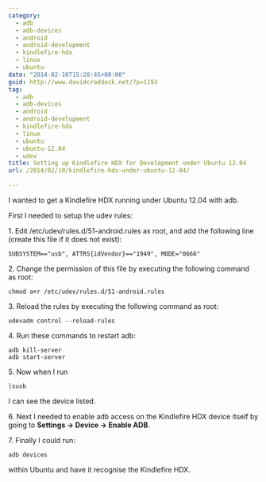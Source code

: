 ```yaml
---
category:
  - adb
  - adb-devices
  - android
  - android-development
  - kindlefire-hdx
  - linux
  - ubuntu
date: "2014-02-10T15:28:45+00:00"
guid: http://www.davidcraddock.net/?p=1193
tag:
  - adb
  - adb-devices
  - android
  - android-development
  - kindlefire-hdx
  - linux
  - ubuntu
  - ubuntu-12.04
  - udev
title: Setting up Kindlefire HDX for Development under Ubuntu 12.04
url: /2014/02/10/kindlefire-hdx-under-ubuntu-12-04/

---
```

I wanted to get a Kindlefire HDX running under Ubuntu 12.04 with adb.

First I needed to setup the udev rules:

1\. Edit /etc/udev/rules.d/51-android.rules as root, and add the following line (create this file if it does not exist):

```
SUBSYSTEM=="usb", ATTRS{idVendor}=="1949", MODE="0666"
```

2\. Change the permission of this file by executing the following command as root:

```
chmod a+r /etc/udev/rules.d/51-android.rules
```

3\. Reload the rules by executing the following command as root:

```
udevadm control --reload-rules
```

4\. Run these commands to restart adb:

```
adb kill-server
adb start-server

```

5\. Now when I run

```
lsusb
```

 I can see the device listed.

6\. Next I needed to enable adb access on the Kindlefire HDX device itself by going to **Settings -> Device -> Enable ADB**.

7\. Finally I could run:

```
adb devices
```

 within Ubuntu and have it recognise the Kindlefire HDX.
